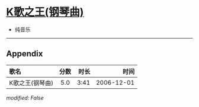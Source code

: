 # [K歌之王(钢琴曲)](https://music.163.com/song?id=65719)

* 纯音乐


---

## Appendix

|歌名|分数|时长|时间|
|:---|:---:|---:|---:|
|K歌之王(钢琴曲)|5.0|3:41|2006-12-01

*modified: False*